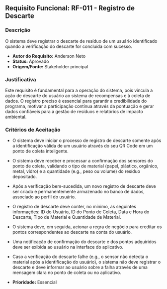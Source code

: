 ## Requisito Funcional: RF-011 - Registro de Descarte

### Descrição

O sistema deve registrar o descarte de resíduo de um usuário identificado quando a verificação do descarte for concluída com sucesso.

- **Autor do Requisito:** Anderson Neto
- **Status:** Aprovado
- **Origem/Fonte:** Stakeholder principal

### Justificativa

Este requisito é fundamental para a operação do sistema, pois vincula a ação de descarte do usuário ao sistema de recompensas e à coleta de dados. O registro preciso é essencial para garantir a credibilidade do programa, motivar a participação contínua através da pontuação e gerar dados confiáveis para a gestão de resíduos e relatórios de impacto ambiental.

### Critérios de Aceitação

- O sistema deve iniciar o processo de registro de descarte somente após a identificação válida de um usuário através do seu QR Code em um ponto de coleta inteligente.
- O sistema deve receber e processar a confirmação dos sensores do ponto de coleta, validando o tipo de material (papel, plástico, orgânico, metal, vidro) e a quantidade (e.g., peso ou volume) do resíduo depositado.
- Após a verificação bem-sucedida, um novo registro de descarte deve ser criado e permanentemente armazenado no banco de dados, associado ao perfil do usuário.
- O registro de descarte deve conter, no mínimo, as seguintes informações: ID do Usuário, ID do Ponto de Coleta, Data e Hora do Descarte, Tipo de Material e Quantidade de Material.
- O sistema deve, em seguida, acionar a regra de negócio para creditar os pontos correspondentes ao descarte na conta do usuário.
- Uma notificação de confirmação do descarte e dos pontos adquiridos deve ser exibida ao usuário na interface do aplicativo.
- Caso a verificação do descarte falhe (e.g., o sensor não detecta o material após a identificação do usuário), o sistema não deve registrar o descarte e deve informar ao usuário sobre a falha através de uma mensagem clara no ponto de coleta ou no aplicativo.


- **Prioridade:** Essencial
